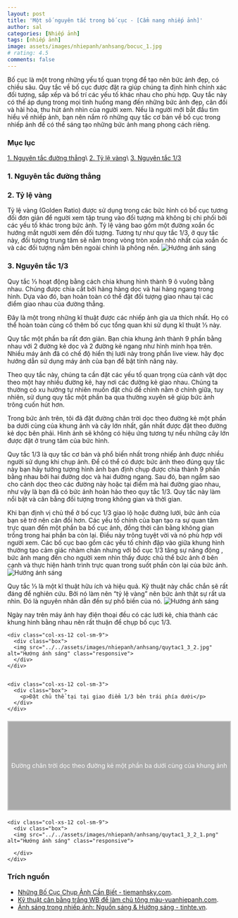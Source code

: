 ```yaml
---
layout: post
title: 'Một số nguyên tắc trong bố cục - [Cẩm nang nhiếp ảnh]'
author: sal
categories: [Nhiếp ảnh]
tags: [nhiếp ảnh]
image: assets/images/nhiepanh/anhsang/bocuc_1.jpg
# rating: 4.5
comments: false
---
```


Bố cục là một trong những yếu tố quan trọng để tạo nên bức ảnh đẹp, có chiều sâu. Quy tắc về bố cục được đặt ra giúp chúng ta định hình chính xác đối tượng, sắp xếp và bố trí các yếu tố khác nhau cho phù hợp. Quy tắc này có thể áp dụng trong mọi tình huống mang đến những bức ảnh đẹp, cân đối và hài hòa, thu hút ánh nhìn của người xem. Nếu là người mới bắt đầu tìm hiểu về nhiếp ảnh, bạn nên nắm rõ những quy tắc cơ bản về bố cục trong nhiếp ảnh để có thể sáng tạo những bức ảnh mang phong cách riêng.

### Mục lục

[1. Nguyên tắc đường thẳng](#nguongoc)\\
[2. Tỷ lệ vàng](#huongsang)\\
[3. Nguyên tắc 1/3](#nguyennahn)

<a name="nguongoc"></a>

### 1. Nguyên tắc đường thẳng

<a name="huongsang"></a>

### 2. Tỷ lệ vàng

Tỷ lệ vàng (Golden Ratio) được sử dụng trong các bức hình có bố cục tương đối đơn giản để người xem tập trung vào đối tượng mà không bị chi phối bởi các yếu tố khác trong bức ảnh. Tỷ lệ vàng bao gồm một đường xoắn ốc hướng mắt người xem đến đối tượng. Tương tự như quy tắc 1/3, ở quy tắc này, đối tượng trung tâm sẽ nằm trong vòng tròn xoắn nhỏ nhất của xoắn ốc và các đối tượng nằm bên ngoài chính là phông nền.
<img src="../../assets/images/nhiepanh/anhsang/ap-dung-ty-le-vang-trong-nhiep-anh.jpg" alt="Hướng ánh sáng" class="responsive">

<a name="nguyennahn"></a>

### 3. Nguyên tắc 1/3

Quy tắc ⅓ hoạt động bằng cách chia khung hình thành 9 ô vuông bằng nhau. Chúng được chia cắt bởi hàng hàng dọc và hai hàng ngang trong hình. Dựa vào đó, bạn hoàn toàn có thể đặt đối tượng giao nhau tại các điểm giao nhau của đường thẳng.

Đây là một trong những kĩ thuật được các nhiếp ảnh gia ưa thích nhất. Họ có thể hoàn toàn củng cố thêm bố cục tổng quan khi sử dụng kĩ thuật ⅓ này.

Quy tắc một phần ba rất đơn giản. Bạn chia khung ảnh thành 9 phần bằng nhau với 2 đường kẻ dọc và 2 đường kẻ ngang như hình minh họa trên. Nhiều máy ảnh đã có chế độ hiển thị lưới này trong phần live view. hãy đọc hướng dẫn sử dụng máy ảnh của bạn để bật tính năng này.

Theo quy tắc này, chúng ta cần đặt các yếu tố quan trọng của cảnh vật dọc theo một hay nhiều đường kẻ, hay nơi các đường kẻ giao nhau. Chúng ta thường có xu hướng tự nhiên muốn đặt chủ đề chính nằm ở chính giữa, tuy nhiên, sử dụng quy tắc một phần ba qua thường xuyên sẽ giúp bức ảnh trông cuốn hút hơn.

Trong bức ảnh trên, tôi đã đặt đường chân trời dọc theo đường kẻ một phần ba dưới cùng của khung ảnh và cây lớn nhất, gần nhất được đặt theo đường kẻ dọc bên phải. Hình ảnh sẽ không có hiệu ứng tương tự nếu những cây lớn được đặt ở trung tâm của bức hình.

Quy tắc 1/3 là quy tắc cơ bản và phổ biến nhất trong nhiếp ảnh được nhiều người sử dụng khi chụp ảnh. Để có thể có được bức ảnh theo đúng quy tắc này bạn hãy tưởng tượng hình ảnh bạn định chụp được chia thành 9 phần bằng nhau bởi hai đường dọc và hai đường ngang. Sau đó, bạn ngắm sao cho cảnh dọc theo các đường này hoặc tại điểm mà hai đường giao nhau, như vậy là bạn đã có bức ảnh hoàn hảo theo quy tắc 1/3. Quy tắc này làm nổi bật và cân bằng đối tượng trong không gian và thời gian.

Khi bạn định vị chủ thể ở bố cục 1/3 giao lộ hoặc đường lưới, bức ảnh của bạn sẽ trở nên cân đối hơn. Các yếu tố chính của bạn tạo ra sự quan tâm trực quan đến một phần ba bố cục ảnh, đồng thời cân bằng không gian trống trong hai phần ba còn lại. Điều này trông tuyệt vời và nó phù hợp với người xem. Các bố cục bao gồm các yếu tố chính đập vào giữa khung hình thường tạo cảm giác nhàm chán nhưng với bố cục 1/3 tăng sự năng động , bức ảnh mang đến cho người xem nhìn thấy được chủ thể bức ảnh ở bên cạnh và thực hiện hành trình trực quan trong suốt phần còn lại của bức ảnh.
<img src="../../assets/images/nhiepanh/anhsang/quy-tac-khong-gian-nhiep-anh-4.png" alt="Hướng ánh sáng" class="responsive">

Quy tắc ⅓ là một kĩ thuật hữu ích và hiệu quả. Kỹ thuật này chắc chắn sẽ rất đáng để nghiên cứu. Bởi nó làm nên “tỷ lệ vàng” nên bức ảnh thật sự rất ưa nhìn. Đó là nguyên nhân dẫn đến sự phổ biến của nó.
<img src="../../assets/images/nhiepanh/anhsang/quytac1_3_1.jpg" alt="Hướng ánh sáng" class="responsive">

Ngày nay trên máy ảnh hay điện thoại đều có các lưới kẻ, chia thành các khung hình bằng nhau nên rất thuận để chụp bố cục 1/3.

<!-- 2 columns offset -->
<div class="container">
  <div class="row">

    <div class="col-xs-12 col-sm-9">
      <div class="box">
      <img src="../../assets/images/nhiepanh/anhsang/quytac1_3_2.jpg" alt="Hướng ánh sáng" class="responsive">
      </div>
    </div>


    <div class="col-xs-12 col-sm-3">
      <div class="box">
        <p>Đặt chủ thể tại tại giao điểm 1/3 bên trái phía dưới</p>
      </div>
    </div>

  </div>
</div>

<!-- 2 columns offset -->
<div class="container">
  <div class="row">
        <div class="col-xs-12 col-sm-3">
      <div class="box">
        <p>Đường chân trời dọc theo đường kẻ một phần ba dưới cùng của khung ảnh
</p>
      </div>
    </div>

    <div class="col-xs-12 col-sm-9">
      <div class="box">
      <img src="../../assets/images/nhiepanh/anhsang/quytac1_3_2_1.png" alt="Hướng ánh sáng" class="responsive">

      </div>
    </div>

  </div>
</div>

### Trích nguồn

- [Những Bố Cục Chụp Ảnh Cần Biết - tiemanhsky.com](https://tiemanhsky.com/bo-cuc-chup-anh/#Bo_Cuc_13).
- [Kỹ thuật cân bằng trắng WB để làm chủ tông màu-vuanhiepanh.com](<http://vuanhiepanh.com/news/Mau-sac-nhiep-anh/can-bang-trang-WB-882.html#:~:text=C%C3%A2n%20b%E1%BA%B1ng%20tr%E1%BA%AFng%20(WB)%20l%C3%A0,m%C3%A0u%20%E1%BA%A3nh%20m%E1%BB%9Bi%20trung%20th%E1%BB%B1c.>).
- [Ánh sáng trong nhiếp ảnh: Nguồn sáng & Hướng sáng - tinhte.vn](https://tinhte.vn/thread/hoc-chup-anh-anh-sang-trong-nhiep-anh-nguon-sang-huong-sang-bai-2.2424120/).

<style>
.box {
  display: flex;
  align-items: center;
  justify-content: center;
  background: #aaa;
  margin: 20px 0;
  width: 100%;
  min-height: 200px;
  border: 2px #ccc solid;
  color: #fff;
}
</style>

